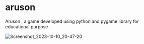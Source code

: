 # aruson
Aruson , a game developed using python and pygame library for educational purpose .


![Screenshot_2023-10-10_20-47-20](https://github.com/rupeshram013/aruson/assets/94728392/6ce4e35b-c0ab-49ee-a827-075e1f4490a4)
